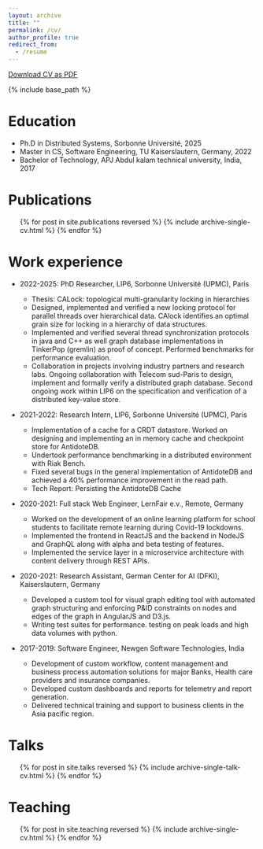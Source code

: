 ```yaml
---
layout: archive
title: ""
permalink: /cv/
author_profile: true
redirect_from:
  - /resume
---
```

<div class="cv-download-links">
  <a href="{{ base_path }}/files/CV.pdf" class="btn btn--primary">Download CV as PDF</a>
</div>

{% include base_path %}

Education
======
* Ph.D in Distributed Systems, Sorbonne Université, 2025
* Master in CS, Software Engineering, TU Kaiserslautern, Germany, 2022
* Bachelor of Technology, APJ Abdul kalam technical university, India, 2017

Publications
======
  <ul>{% for post in site.publications reversed %}
    {% include archive-single-cv.html %}
  {% endfor %}</ul>
  

Work experience
======

*  2022-2025: PhD Researcher, LIP6, Sorbonne Université (UPMC), Paris 
    * Thesis: CALock: topological multi-granularity locking in hierarchies
    * Designed, implemented and verified a new locking protocol for parallel threads over hierarchical data. CAlock identifies an optimal grain size for locking in a hierarchy of data structures.
    * Implemented and verified several thread synchronization protocols in java and C++ as well graph database implementations in TinkerPop (gremlin) as proof of concept. Performed benchmarks for performance evaluation.
    * Collaboration in projects involving industry partners and research labs. Ongoing collaboration with Telecom sud-Paris to design, implement and formally verify a distributed graph database. Second ongoing work within LIP6 on the specification and verification of a distributed key-value store.

* 2021-2022: Research Intern, LIP6, Sorbonne Université (UPMC), Paris
    * Implementation of a cache for a CRDT datastore. Worked on designing and implementing an in memory cache and checkpoint store for AntidoteDB.
    * Undertook performance benchmarking in a distributed environment with Riak Bench.
    * Fixed several bugs in the general implementation of AntidoteDB and achieved a 40% performance improvement in the read path.
    * Tech Report: Persisting the AntidoteDB Cache


* 2020-2021: Full stack Web Engineer, LernFair e.v., Remote, Germany
    * Worked on the development of an online learning platform for school students to facilitate remote learning during Covid-19 lockdowns.
    * Implemented the frontend in ReactJS and the backend in NodeJS and GraphQL along with alpha and beta testing of features.
    * Implemented the service layer in a microservice architecture with content delivery through REST APIs.

* 2020-2021: Research Assistant, German Center for AI (DFKI), Kaiserslautern, Germany
    * Developed a custom tool for visual graph editing tool with automated graph structuring and enforcing  P&ID constraints on nodes and edges of the graph in AngularJS and D3.js.
    * Writing test suites for performance. testing on peak loads and high data volumes with python.
* 2017-2019: Software Engineer, Newgen Software Technologies, India
    * Development of custom workflow, content management and business process automation solutions for major Banks, Health care providers and insurance companies.
    * Developed custom dashboards and reports for telemetry and report generation.
    * Delivered technical training and support to business clients in the Asia pacific region.

<!-- Skills
======
* Skill 1
* Skill 2
  * Sub-skill 2.1
  * Sub-skill 2.2
  * Sub-skill 2.3
* Skill 3 -->

Talks
======
  <ul>{% for post in site.talks reversed %}
    {% include archive-single-talk-cv.html  %}
  {% endfor %}</ul>
  
Teaching
======
  <ul>{% for post in site.teaching reversed %}
    {% include archive-single-cv.html %}
  {% endfor %}</ul>
  
<!-- Service and leadership
======
* Currently signed in to 43 different slack teams -->
